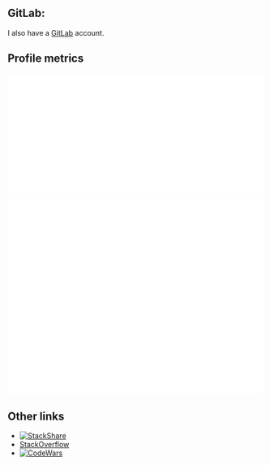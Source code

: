 ## GitLab:

I also have a [GitLab](https://gitlab.com/JaanJah) account.

## Profile metrics

![WakaTime](/metrics.plugin.wakatime.svg)
![Metrics](/github-metrics.svg)

## Other links

- [![StackShare](http://img.shields.io/badge/tech-stack-0690fa.svg?style=flat)](https://stackshare.io/jaanjah/personal-stack)
- [StackOverflow](https://stackoverflow.com/users/11144073/jaan)
- [![CodeWars](https://www.codewars.com/users/jaan3/badges/micro)](https://www.codewars.com/users/jaan3)
